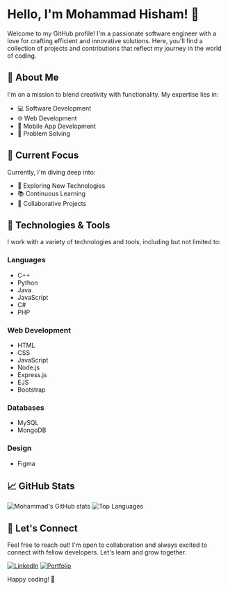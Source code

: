 # Hello, I'm Mohammad Hisham! 👋

Welcome to my GitHub profile! I'm a passionate software engineer with a love for crafting efficient and innovative solutions. Here, you'll find a collection of projects and contributions that reflect my journey in the world of coding.

## 🚀 About Me

I'm on a mission to blend creativity with functionality. My expertise lies in:

- 💻 Software Development
- 🌐 Web Development
- 📱 Mobile App Development
- 🧠 Problem Solving

## 🌱 Current Focus

Currently, I'm diving deep into:

- 🚀 Exploring New Technologies
- 📚 Continuous Learning
- 🤝 Collaborative Projects

## 🔧 Technologies & Tools

I work with a variety of technologies and tools, including but not limited to:

### Languages

- C++
- Python
- Java
- JavaScript
- C#
- PHP

### Web Development

- HTML
- CSS
- JavaScript
- Node.js
- Express.js
- EJS
- Bootstrap

### Databases

- MySQL
- MongoDB

### Design

- Figma

## 📈 GitHub Stats

![Mohammad's GitHub stats](https://github-readme-stats.vercel.app/api?username=yourusername&show_icons=true&theme=radical)
![Top Languages](https://github-readme-stats.vercel.app/api/top-langs/?username=yourusername&layout=compact&theme=radical)

## 🤝 Let's Connect

Feel free to reach out! I'm open to collaboration and always excited to connect with fellow developers. Let's learn and grow together.

[![LinkedIn](https://img.shields.io/badge/LinkedIn-Connect-blue)](https://www.linkedin.com/in/mohammad-hisham-24963b2ab/)
[![Portfolio]()]( https://mohammadhishamm.github.io/Portfolio/)

Happy coding! 🚀
